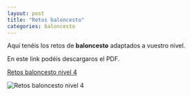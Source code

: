 ```yaml
---
layout: post
title: "Retos baloncesto"
categories: baloncesto
---
```


Aquí tenéis los retos de **baloncesto** adaptados a vuestro nivel.

En este link podéis descargaros el PDF.

[Retos baloncesto nivel 4](https://danieledufis.github.io/pdfs/Baloncesto-retos-4.pdf)

![Retos baloncesto nivel 4](https://danieledufis.github.io/images_text/Baloncesto-retos-4_page-0001.jpg)



[Retos baloncesto nivel 4]:../../pdfs/Baloncesto-retos-4.pdf
